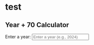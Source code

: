 # test

  <div class="container">
    <h2>Year + 70 Calculator</h2>
    <label for="yearInput">Enter a year:</label>
    <input type="number" id="yearInput" placeholder="Enter a year (e.g., 2024)">
    <div class="output" id="output"></div>
  </div>

  <script>
    // Get references to the input field and output div
    const yearInput = document.getElementById('yearInput');
    const output = document.getElementById('output');

    // Add an event listener to update the output as the user types
    yearInput.addEventListener('input', () => {
      const year = parseInt(yearInput.value); // Parse the input as an integer
      if (!isNaN(year)) {
        // If the input is a valid number, calculate and display the year + 70
        output.textContent = `Year + 70: ${year + 70}`;
      } else {
        // If the input is invalid, clear the output
        output.textContent = '';
      }
    });
  </script>
